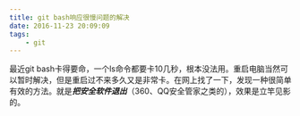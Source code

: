 ```yaml
---
title: git bash响应很慢问题的解决
date: 2016-11-23 20:09:09
tags:
	- git
---
```

最近git bash卡得要命，一个ls命令都要卡10几秒，根本没法用。重启电脑当然可以暂时解决，但是重启过不来多久又是非常卡。在网上找了一下，发现一种很简单有效的方法。就是***把安全软件退出***（360、QQ安全管家之类的），效果是立竿见影的。


